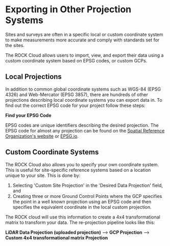 # Exporting in Other Projection Systems

Sites and surveys are often in a specific local or custom coordinate system to make measurements more accurate and comply with standards set for the sites.

The ROCK Cloud allows users to import, view, and export their data using a custom coordinate system based on EPSG codes, or custom GCPs.

## Local Projections

In addition to common global coordinate systems such as WGS-84 (EPSG 4326) and Web-Mercator (EPSG 3857), there are hundreds of other projections describing local coordinate systems you can export data in. To find out the correct EPSG code for your project follow these steps:

**Find your EPSG Code**

EPSG codes are unique identifiers describing the desired projection. The EPSG code for almost any projection can be found on the [Spatial Reference Organization's website](https://spatialreference.org/ref/) or [EPSG.io](https://epsg.io).

## Custom Coordinate Systems

The ROCK Cloud also allows you to specify your own coordinate system. This is useful for site-specific reference systems based on a location unique to your site. This is done by:

1. Selecting 'Custom Site Projection' in the 'Desired Data Projection' field, and
2. Creating three or more Ground Control Points where the GCP specifies the point in a well known projection using an EPSG code and then specifies the equivalent coordinate in the local custom projection.

The ROCK cloud will use this information to create a 4x4 transformational matrix to transform your data. The re-projection pipeline looks like this:

**LiDAR Data Projection (uploaded projection)** --> **GCP Projection** --> **Custom 4x4 transformational matrix Projection**